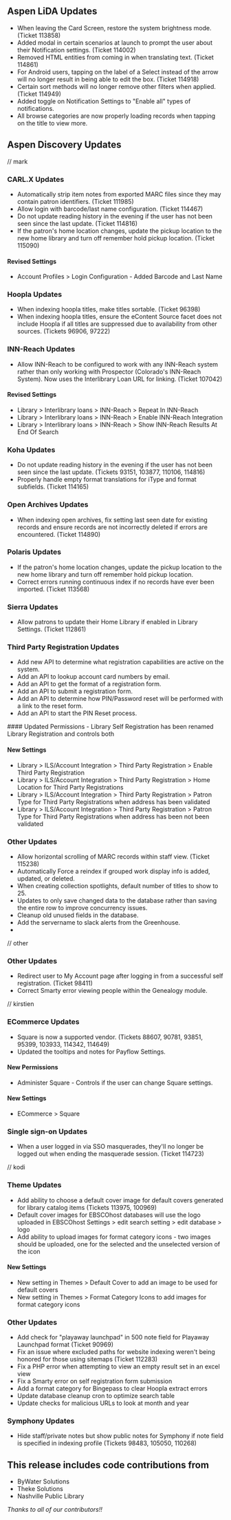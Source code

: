 ## Aspen LiDA Updates
- When leaving the Card Screen, restore the system brightness mode. (Ticket 113858)
- Added modal in certain scenarios at launch to prompt the user about their Notification settings. (Ticket 114002)
- Removed HTML entities from coming in when translating text. (Ticket 114861)
- For Android users, tapping on the label of a Select instead of the arrow will no longer result in being able to edit the box. (Ticket 114918)
- Certain sort methods will no longer remove other filters when applied. (Ticket 114949)
- Added toggle on Notification Settings to "Enable all" types of notifications.
- All browse categories are now properly loading records when tapping on the title to view more.

## Aspen Discovery Updates
// mark
### CARL.X Updates
- Automatically strip item notes from exported MARC files since they may contain patron identifiers. (Ticket 111985)
- Allow login with barcode/last name configuration. (Ticket 114467)
- Do not update reading history in the evening if the user has not been seen since the last update. (Ticket 114816)
- If the patron's home location changes, update the pickup location to the new home library and turn off remember hold pickup location. (Ticket 115090)

<div markdown="1" class="settings">

#### Revised Settings
- Account Profiles > Login Configuration - Added Barcode and Last Name
</div>

### Hoopla Updates
- When indexing hoopla titles, make titles sortable. (Ticket 96398)
- When indexing hoopla titles, ensure the eContent Source facet does not include Hoopla if all titles are suppressed due to availability from other sources. (Tickets 96906, 97222)

### INN-Reach Updates
- Allow INN-Reach to be configured to work with any INN-Reach system rather than only working with Prospector (Colorado's INN-Reach System). Now uses the Interlibrary Loan URL for linking. (Ticket 107042)

<div markdown="1" class="settings">

#### Revised Settings
- Library > Interlibrary loans >  INN-Reach > Repeat In INN-Reach
- Library > Interlibrary loans >  INN-Reach > Enable INN-Reach Integration
- Library > Interlibrary loans >  INN-Reach > Show INN-Reach Results At End Of Search
</div>

### Koha Updates
- Do not update reading history in the evening if the user has not been seen since the last update. (Tickets 93151, 103877, 110106, 114816)
- Properly handle empty format translations for iType and format subfields. (Ticket 114165)

### Open Archives Updates
- When indexing open archives, fix setting last seen date for existing records and ensure records are not incorrectly deleted if errors are encountered. (Ticket 114890)

### Polaris Updates
- If the patron's home location changes, update the pickup location to the new home library and turn off remember hold pickup location.
- Correct errors running continuous index if no records have ever been imported. (Ticket 113568) 

### Sierra Updates
- Allow patrons to update their Home Library if enabled in Library Settings. (Ticket 112861)  

### Third Party Registration Updates
- Add new API to determine what registration capabilities are active on the system.  
- Add an API to lookup account card numbers by email. 
- Add an API to get the format of a registration form.
- Add an API to submit a registration form.
- Add an API to determine how PIN/Password reset will be performed with a link to the reset form.
- Add an API to start the PIN Reset process.

<div markdown="1" class="settings">
#### Updated Permissions
- Library Self Registration has been renamed Library Registration and controls both

#### New Settings
- Library > ILS/Account Integration > Third Party Registration >  Enable Third Party Registration
- Library > ILS/Account Integration > Third Party Registration >  Home Location for Third Party Registrations
- Library > ILS/Account Integration > Third Party Registration >  Patron Type for Third Party Registrations when address has been validated
- Library > ILS/Account Integration > Third Party Registration >  Patron Type for Third Party Registrations when address has been not been validated
</div>

### Other Updates
- Allow horizontal scrolling of MARC records within staff view. (Ticket 115238)
- Automatically Force a reindex if grouped work display info is added, updated, or deleted.
- When creating collection spotlights, default number of titles to show to 25.
- Updates to only save changed data to the database rather than saving the entire row to improve concurrency issues. 
- Cleanup old unused fields in the database.
- Add the servername to slack alerts from the Greenhouse.
- 

// other
### Other Updates
- Redirect user to My Account page after logging in from a successful self registration. (Ticket 98411)
- Correct Smarty error viewing people within the Genealogy module. 

// kirstien
### ECommerce Updates
- Square is now a supported vendor. (Tickets 88607, 90781, 93851, 95399, 103933, 114342, 114649)
- Updated the tooltips and notes for Payflow Settings.

<div markdown="1" class="settings">

#### New Permissions
- Administer Square - Controls if the user can change Square settings.

#### New Settings
- ECommerce > Square
</div>

### Single sign-on Updates
- When a user logged in via SSO masquerades, they'll no longer be logged out when ending the masquerade session. (Ticket 114723)

// kodi
### Theme Updates
- Add ability to choose a default cover image for default covers generated for library catalog items (Tickets 113975, 100969)
- Default cover images for EBSCOhost databases will use the logo uploaded in EBSCOhost Settings > edit search setting > edit database > logo
- Add ability to upload images for format category icons - two images should be uploaded, one for the selected and the unselected version of the icon

<div markdown="1" class="settings">

#### New Settings
- New setting in Themes > Default Cover to add an image to be used for default covers 
- New setting in Themes > Format Category Icons to add images for format category icons
</div>

### Other Updates
- Add check for "playaway launchpad" in 500 note field for Playaway Launchpad format (Ticket 90969)
- Fix an issue where excluded paths for website indexing weren't being honored for those using sitemaps (Ticket 112283)
- Fix a PHP error when attempting to view an empty result set in an excel view
- Fix a Smarty error on self registration form submission
- Add a format category for Bingepass to clear Hoopla extract errors
- Update database cleanup cron to optimize search table
- Update checks for malicious URLs to look at month and year

### Symphony Updates
- Hide staff/private notes but show public notes for Symphony if note field is specified in indexing profile (Tickets 98483, 105050, 110268)

## This release includes code contributions from
- ByWater Solutions
- Theke Solutions 
- Nashville Public Library

_Thanks to all of our contributors!!_